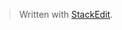 


> Written with [StackEdit](https://stackedit.io/).
<!--stackedit_data:
eyJoaXN0b3J5IjpbMTQ2ODM1OTA2OV19
-->